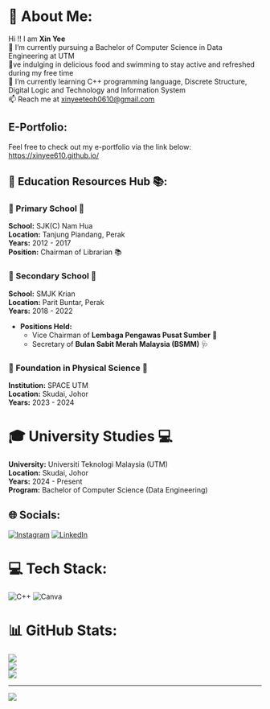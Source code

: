 # 💫 About Me:
Hi !! I am **Xin Yee**<br>🔭 I’m currently pursuing a Bachelor of Computer Science in Data Engineering at UTM<br>💞️ve indulging in delicious food and swimming to stay active and refreshed during my free time<br>🌱 I’m currently learning C++ programming language, Discrete Structure, Digital Logic and Technology and Information System<br>📫 Reach me at xinyeeteoh0610@gmail.com<br> 


## E-Portfolio: 
Feel free to check out my e-portfolio via the link below: https://xinyee610.github.io/

## 🌟 Education Resources Hub 📚:
### 🎒 Primary School 📖  
**School:** SJK(C) Nam Hua  
**Location:** Tanjung Piandang, Perak  
**Years:** 2012 - 2017  
**Position:** Chairman of Librarian 📚
   
### 🏫 Secondary School 🧠  
**School:** SMJK Krian  
**Location:** Parit Buntar, Perak  
**Years:** 2018 - 2022  
- **Positions Held:**  
  - Vice Chairman of **Lembaga Pengawas Pusat Sumber** 📖  
  - Secretary of **Bulan Sabit Merah Malaysia (BSMM)** 🩺
 
### 🔬 Foundation in Physical Science 🌌  
**Institution:** SPACE UTM  
**Location:** Skudai, Johor  
**Years:** 2023 - 2024  

# 🎓 University Studies 💻  
**University:** Universiti Teknologi Malaysia (UTM)  
**Location:** Skudai, Johor  
**Years:** 2024 - Present  
**Program:** Bachelor of Computer Science (Data Engineering)  


## 🌐 Socials:
[![Instagram](https://img.shields.io/badge/Instagram-%23E4405F.svg?logo=Instagram&logoColor=white)](https://instagram.com/xiiinyee._) [![LinkedIn](https://img.shields.io/badge/LinkedIn-%230077B5.svg?logo=linkedin&logoColor=white)](https://linkedin.com/in/teoh-xin-yee-283377275) 

# 💻 Tech Stack:
![C++](https://img.shields.io/badge/c++-%2300599C.svg?style=for-the-badge&logo=c%2B%2B&logoColor=white) ![Canva](https://img.shields.io/badge/Canva-%2300C4CC.svg?style=for-the-badge&logo=Canva&logoColor=white)
# 📊 GitHub Stats:
![](https://github-readme-stats.vercel.app/api?username=Xinyee610&theme=dark&hide_border=false&include_all_commits=true&count_private=true)<br/>
![](https://github-readme-streak-stats.herokuapp.com/?user=Xinyee610&theme=dark&hide_border=false)<br/>
![](https://github-readme-stats.vercel.app/api/top-langs/?username=Xinyee610&theme=dark&hide_border=false&include_all_commits=true&count_private=true&layout=compact)

---
[![](https://visitcount.itsvg.in/api?id=Xinyee610&icon=0&color=0)](https://visitcount.itsvg.in)

<!-- Proudly created with GPRM ( https://gprm.itsvg.in ) -->
